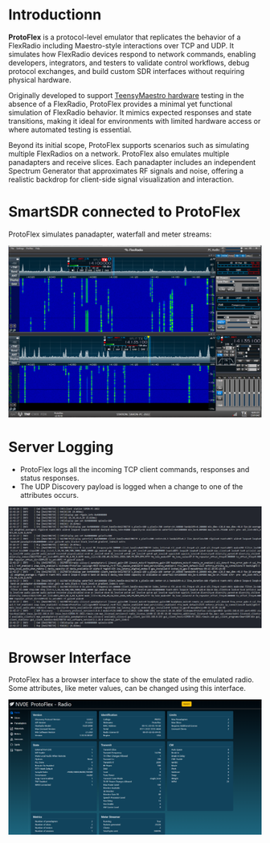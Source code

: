 # Introductionn

**ProtoFlex** is a protocol-level emulator that replicates the behavior of a FlexRadio including Maestro-style interactions over TCP and UDP. It simulates how FlexRadio devices respond to network commands, enabling developers, integrators, and testers to validate control workflows, debug protocol exchanges, and build custom SDR interfaces without requiring physical hardware.

Originally developed to support [TeensyMaestro hardware](https://github.com/rimuadmin/TeensyMaestro-Hardware) testing in the absence of a FlexRadio, ProtoFlex provides a minimal yet functional simulation of FlexRadio behavior. It mimics expected responses and state transitions, making it ideal for environments with limited hardware access or where automated testing is essential.

Beyond its initial scope, ProtoFlex supports scenarios such as simulating multiple FlexRadios on a network. ProtoFlex also emulates multiple panadapters and receive slices. Each panadapter includes an independent Spectrum Generator that approximates RF signals and noise, offering a realistic backdrop for client-side signal visualization and interaction.

# SmartSDR connected to ProtoFlex
ProtoFlex simulates panadapter, waterfall and meter streams:

![SmartSDR Connected](https://github.com/rimuadmin/ProtoFlex/blob/main/images/smart_sdr.png)

# Server Logging
- ProtoFlex logs all the incoming TCP client commands, responses and status responses. 
- The UDP Discovery payload is logged when a change to one of the attributes occurs.

![ProtoFlex Log](https://github.com/rimuadmin/ProtoFlex/blob/main/images/protoflex_log.png "ProtoFlex Log")

# Browser Interface
ProtoFlex has a browser interface to show the state of the emulated radio. Some attributes, like meter values, can be changed using this interface.

![ProtoFlex Main Page](https://github.com/rimuadmin/ProtoFlex/blob/main/images/protoflex_main.png "ProtoFlex Main Page")


